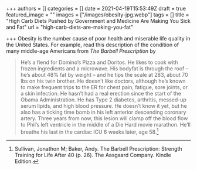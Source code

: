 +++
authors = []
categories = []
date = 2021-04-19T15:53:49Z
draft = true
featured_image = ""
images = ["/images/obesity-jpg.webp"]
tags = []
title = "High Carb Diets Pushed by Government and Medicine Are Making You Sick and Fat"
url = "high-carb-diets-are-making-you-fat"

+++
Obesity is the number cause of poor health and miserable life quality in the United States. For example, read this description of the condition of many middle-age Americans from _The Barbell Prescription_ by 

> He’s a fiend for Domino’s Pizza and Doritos. He likes to cook with frozen ingredients and a microwave. His bodyfat is through the roof – he’s about 48% fat by weight – and he tips the scale at 283, about 70 lbs on his twin brother. He doesn’t like doctors, although he’s known to make frequent trips to the ER for chest pain, fatigue, sore joints, or a skin infection. He hasn’t had a real erection since the start of the Obama Administration. He has Type 2 diabetes, arthritis, messed-up serum lipids, and high blood pressure. He doesn’t know it yet, but he also has a ticking time bomb in his left anterior descending coronary artery. Three years from now, this lesion will clamp off the blood flow to Phil’s left ventricle in the middle of a Die Hard movie marathon. He’ll breathe his last in the cardiac ICU 6 weeks later, age 58.[^1]


[^1]: Sullivan, Jonathon M; Baker, Andy. The Barbell Prescription: Strength Training for Life After 40 (p. 26). The Aasgaard Company. Kindle Edition.